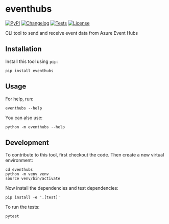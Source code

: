 # eventhubs

[![PyPI](https://img.shields.io/pypi/v/eventhubs.svg)](https://pypi.org/project/eventhubs/)
[![Changelog](https://img.shields.io/github/v/release/zmoog/eventhubs?include_prereleases&label=changelog)](https://github.com/zmoog/eventhubs/releases)
[![Tests](https://github.com/zmoog/eventhubs/workflows/Test/badge.svg)](https://github.com/zmoog/eventhubs/actions?query=workflow%3ATest)
[![License](https://img.shields.io/badge/license-Apache%202.0-blue.svg)](https://github.com/zmoog/eventhubs/blob/master/LICENSE)

CLI tool to send and receive event data from Azure Event Hubs

## Installation

Install this tool using `pip`:

    pip install eventhubs

## Usage

For help, run:

    eventhubs --help

You can also use:

    python -m eventhubs --help

## Development

To contribute to this tool, first checkout the code. Then create a new virtual environment:

    cd eventhubs
    python -m venv venv
    source venv/bin/activate

Now install the dependencies and test dependencies:

    pip install -e '.[test]'

To run the tests:

    pytest
